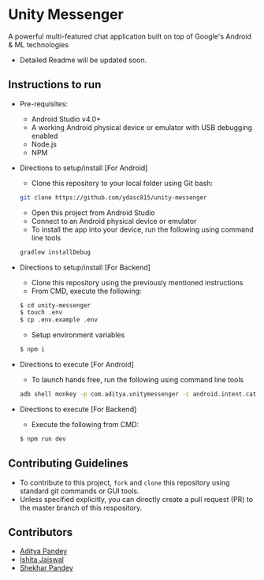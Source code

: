 # Unity Messenger
A powerful multi-featured chat application built on top of Google's Android &amp; ML technologies

- Detailed Readme will be updated soon.

## Instructions to run

* Pre-requisites:
	-  Android Studio v4.0+
	-  A working Android physical device or emulator with USB debugging enabled
	-  Node.js
	-  NPM

* Directions to setup/install [For Android]
	- Clone this repository to your local folder using Git bash:
	```bash
	git clone https://github.com/ydasc815/unity-messenger
	```
	- Open this project from Android Studio
	- Connect to an Android physical device or emulator
	- To install the app into your device, run the following using command line tools
	```bash
	gradlew installDebug
	```
* Directions to setup/install [For Backend]
  - Clone this repository using the previously mentioned instructions
  - From CMD, execute the following:
  ```bash
  $ cd unity-messenger
  $ touch .env
  $ cp .env.example .env
  ```
  - Setup environment variables 
  ```bash
  $ npm i
	``` 

* Directions to execute [For Android]
	-  To launch hands free, run the following using command line tools
	```bash
	adb shell monkey -p com.aditya.unitymessenger -c android.intent.category.LAUNCHER 1
	```
  
* Directions to execute [For Backend]
  -   Execute the following from CMD:
  ```bash
  $ npm run dev
  ```
  
## Contributing Guidelines
- To contribute to this project, ```fork``` and ```clone``` this repository using standard git commands or GUI tools.
- Unless specified explicitly, you can directly create a pull request (PR) to the master branch of this respository.

## Contributors

* [Aditya Pandey](https://github.com/ydasc815)
* [Ishita Jaiswal](https://github.com/ishitajaiswal4m)
* [Shekhar Pandey](https://github.com/shekharme88)

